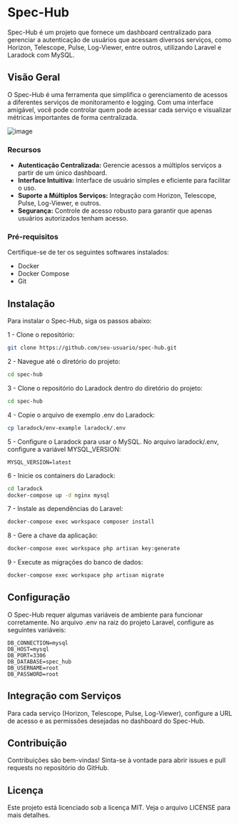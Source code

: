 # Spec-Hub
Spec-Hub é um projeto que fornece um dashboard centralizado para gerenciar a autenticação de usuários que acessam diversos serviços, como Horizon, Telescope, Pulse, Log-Viewer, entre outros, utilizando Laravel e Laradock com MySQL.

## Visão Geral
O Spec-Hub é uma ferramenta que simplifica o gerenciamento de acessos a diferentes serviços de monitoramento e logging. Com uma interface amigável, você pode controlar quem pode acessar cada serviço e visualizar métricas importantes de forma centralizada.

![image](https://github.com/paulokmatos/spec-hub/assets/68530385/9aed46c5-560f-4b06-bf20-4cf8fbe5f5fd)

### Recursos
- **Autenticação Centralizada:** Gerencie acessos a múltiplos serviços a partir de um único dashboard.
- **Interface Intuitiva:** Interface de usuário simples e eficiente para facilitar o uso.
- **Suporte a Múltiplos Serviços:** Integração com Horizon, Telescope, Pulse, Log-Viewer, e outros.
- **Segurança:** Controle de acesso robusto para garantir que apenas usuários autorizados tenham acesso.

### Pré-requisitos
Certifique-se de ter os seguintes softwares instalados:

- Docker
- Docker Compose
- Git

## Instalação
Para instalar o Spec-Hub, siga os passos abaixo:

1 - Clone o repositório:

```` bash
git clone https://github.com/seu-usuario/spec-hub.git
````

2 - Navegue até o diretório do projeto:
```` bash
cd spec-hub
````

3 - Clone o repositório do Laradock dentro do diretório do projeto:

```` bash
cd spec-hub
````

4 - Copie o arquivo de exemplo .env do Laradock:
```` bash
cp laradock/env-example laradock/.env
````

5 - Configure o Laradock para usar o MySQL. No arquivo laradock/.env, configure a variável MYSQL_VERSION:

````env
MYSQL_VERSION=latest
````
6 - Inicie os containers do Laradock:

````bash
cd laradock
docker-compose up -d nginx mysql
````

7 - Instale as dependências do Laravel:
````bash
docker-compose exec workspace composer install
````

8 - Gere a chave da aplicação:
````bash
docker-compose exec workspace php artisan key:generate
````

9 - Execute as migrações do banco de dados:

````bash
docker-compose exec workspace php artisan migrate
````

## Configuração
O Spec-Hub requer algumas variáveis de ambiente para funcionar corretamente. No arquivo .env na raiz do projeto Laravel, configure as seguintes variáveis:
````env
DB_CONNECTION=mysql
DB_HOST=mysql
DB_PORT=3306
DB_DATABASE=spec_hub
DB_USERNAME=root
DB_PASSWORD=root
````

## Integração com Serviços
Para cada serviço (Horizon, Telescope, Pulse, Log-Viewer), configure a URL de acesso e as permissões desejadas no dashboard do Spec-Hub.

## Contribuição
Contribuições são bem-vindas! Sinta-se à vontade para abrir issues e pull requests no repositório do GitHub.

## Licença
Este projeto está licenciado sob a licença MIT. Veja o arquivo LICENSE para mais detalhes.
